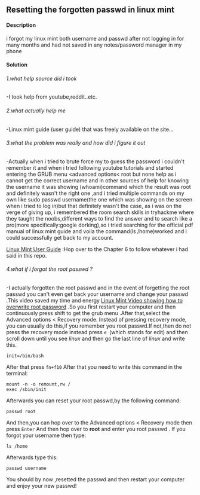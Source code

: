 ## Resetting the forgotten passwd in linux mint
#### **Description**

i forgot my linux mint both username and passwd after not logging in for many months and had not saved in any notes/password manager in my phone

#### **Solution**

###### _1.what help source did i took_
 -I took help from youtube,reddit..etc.
 ###### _2.what actually help me_
-Linux mint guide (user guide) that was freely available on the site...
###### _3.what the problem was really and how did i figure it out_

-Actually when i tried to brute force my to guess the password i couldn't remember it and when i tried following youtube tutorials and started entering the GRUB menu <advanced options< root but none help as i cannot get the correct username and in other sources of help for knowing the username it was showing (whoami)command which the result was root and definitely wasn't the right one ,and i tried multiple commands on my own like sudo passwd username(the one which was showing on the screen when i tried to log in)but that definitely wasn't the case, as i was on the verge of giving up, i remembered the room search skills in tryhackme where they taught the noobs,different ways to find the answer and to search like a pro(more specifically:google dorking),so i tried searching for the official pdf manual of linux mint guide and voila the command(ls /home)worked and i could successfully get back to my account. 

[Linux Mint User Guide](https://linuxmint-user-guide.readthedocs.io/_/downloads/en/latest/pdf/) :Hop over to the Chapter 6 to follow whatever i had said in this repo.

######  _4.what if i forgot the root passwd ?_
-I actually forgotten the root passwd and in the event of forgetting the root passwd you can't even get back your username and change your passwd .This video saved my time and energy [Linux Mint Video showing how to overwrite root password](https://youtu.be/8W5CWhg19pI?si=Hq5rFaVmfPqSi9Pu) .So you first restart your computer and then continuously press shift to get the grub menu .After that,select the Advanced options < Recovery mode. Instead of pressing recovery mode, you can usually do this,if you remember you root passwd.If not,then do not press the recovery mode instead press `e `(which stands for edit) and then scroll down until you see _linux_ and then go the last line of _linux_ and write this.
```
init=/bin/bash
```
After that press `fn+f10`
After that you need to write this command in the terminal:
```
mount -n -o remount,rw /
exec /sbin/init 
```
Afterwards you can reset your root passwd,by the following command:
```
passwd root
```
And then,you can hop over to the Advanced options < Recovery mode  then press `Enter`
And then hop over to **root** and enter you root passwd .
If you forgot your username then type:
```
ls /home
```
Afterwards type this:
```
passwd username
```
You should by now ,resetted the passwd and then restart your computer and enjoy your new passwd!






